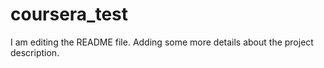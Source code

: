 # coursera_test
I am editing the README file. Adding some more details about the project description.

